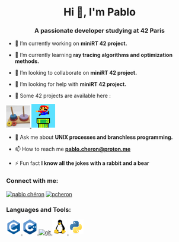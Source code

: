 <h1 align="center">Hi 👋, I'm Pablo</h1>
<h3 align="center">A passionate developer studying at 42 Paris</h3>

- 🔭 I’m currently working on **miniRT 42 project.**

- 🌱 I’m currently learning **ray tracing algorithms and optimization methods.**

- 👯 I’m looking to collaborate on **miniRT 42 project.**

- 🤝 I’m looking for help with **miniRT 42 project.**

- 🏫 Some 42 projects are available here :

<div align="left">

<a href="https://github.com/pcheron-root/push_swap">
    <img src="https://github.com/pcheron-root/pcheron-root/raw/main/img/push_swap.png" alt="push_swap">
  </a>
<a href="https://github.com/pcheron-root/pipex">
    <img src="https://github.com/pcheron-root/pcheron-root/raw/main/img/pipex.png" alt="pipex">
  </a>

<!-- 
- 👨‍💻 Some of my projects are available at [https://github.com/pcheron-root?tab=repositories](https://github.com/pcheron-root?tab=repositories)
-->
</div>

- 💬 Ask me about **UNIX processes and branchless programming.**

- 📫 How to reach me **pablo.cheron@proton.me**

- ⚡ Fun fact **I know all the jokes with a rabbit and a bear**

<h3 align="left">Connect with me:</h3>
<p align="left">
<a href="https://linkedin.com/in/pablo chéron" target="blank"><img align="center" src="https://raw.githubusercontent.com/rahuldkjain/github-profile-readme-generator/master/src/images/icons/Social/linked-in-alt.svg" alt="pablo chéron" height="30" width="40" /></a>
<a href="https://www.leetcode.com/pcheron" target="blank"><img align="center" src="https://raw.githubusercontent.com/rahuldkjain/github-profile-readme-generator/master/src/images/icons/Social/leet-code.svg" alt="pcheron" height="30" width="40" /></a>
</p>

<h3 align="left">Languages and Tools:</h3>
<p align="left"> <a href="https://www.cprogramming.com/" target="_blank" rel="noreferrer"> <img src="https://raw.githubusercontent.com/devicons/devicon/master/icons/c/c-original.svg" alt="c" width="40" height="40"/> </a> <a href="https://www.w3schools.com/cpp/" target="_blank" rel="noreferrer"> <img src="https://raw.githubusercontent.com/devicons/devicon/master/icons/cplusplus/cplusplus-original.svg" alt="cplusplus" width="40" height="40"/> </a> <a href="https://git-scm.com/" target="_blank" rel="noreferrer"> <img src="https://www.vectorlogo.zone/logos/git-scm/git-scm-icon.svg" alt="git" width="40" height="40"/> </a> <a href="https://www.linux.org/" target="_blank" rel="noreferrer"> <img src="https://raw.githubusercontent.com/devicons/devicon/master/icons/linux/linux-original.svg" alt="linux" width="40" height="40"/> </a> <a href="https://www.python.org" target="_blank" rel="noreferrer"> <img src="https://raw.githubusercontent.com/devicons/devicon/master/icons/python/python-original.svg" alt="python" width="40" height="40"/> </a> </p>

